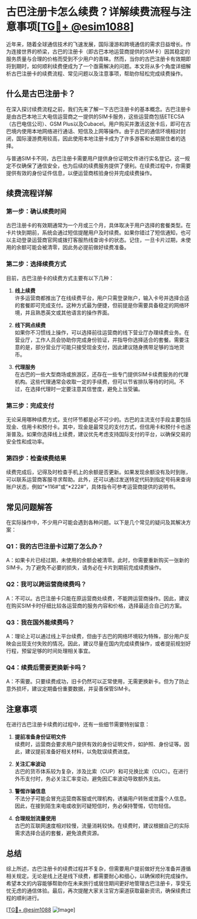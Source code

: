 # 古巴注册卡怎么续费？详解续费流程与注意事项[[TG💪+ @esim1088](https://t.me/s/esim1088)]

近年来，随着全球通信技术的飞速发展，国际漫游和跨境通信的需求日益增长。作为连接世界的桥梁，古巴的注册卡（即古巴本地运营商提供的SIM卡）因其稳定的服务质量与合理的价格而受到不少用户的青睐。然而，当你的古巴注册卡有效期即将到期时，如何顺利续费便成为了一个亟需解决的问题。本文将从多个角度详细解析古巴注册卡的续费流程、常见问题以及注意事项，帮助你轻松完成续费操作。

## 什么是古巴注册卡？

在深入探讨续费流程之前，我们先来了解一下古巴注册卡的基本概念。古巴注册卡是由古巴本地三大电信运营商之一提供的SIM卡服务，这些运营商包括ETECSA（古巴电信公司）、GSM Plus以及Cubacel。用户购买并激活这张卡后，即可在古巴境内使用本地网络进行通话、短信及上网等操作。由于古巴的通信环境相对封闭，国际漫游费用较高，因此使用本地注册卡成为了许多游客和长期居住者的选择。

与普通SIM卡不同，古巴注册卡需要用户提供身份证明文件进行实名登记。这一规定不仅确保了通信安全，也为后续的续费服务提供了便利。在续费过程中，你需要提供有效的身份证件信息，以便运营商核验身份并完成续费操作。

## 续费流程详解

### 第一步：确认续费时间

古巴注册卡的有效期通常为一个月或三个月，具体取决于用户选择的套餐类型。在卡片快到期前，系统会通过短信提醒用户及时续费。如果你错过了短信通知，也可以主动登录运营商官网或拨打客服热线查询卡的状态。记住，一旦卡片过期，未使用的余额可能会被清零，因此务必提前做好续费准备。

### 第二步：选择续费方式

目前，古巴注册卡的续费方式主要有以下几种：

1. **线上续费**  
   许多运营商都推出了在线续费平台，用户只需登录账户，输入卡号并选择合适的套餐即可完成支付。这种方式最为便捷，但前提是你需要具备稳定的网络环境，并且熟悉英文或其他语言的操作界面。

2. **线下网点续费**  
   如果你不习惯线上操作，可以选择前往运营商的线下营业厅办理续费业务。在营业厅，工作人员会协助你完成身份验证，并指导你选择适合的套餐。需要注意的是，部分营业厅可能只接受现金支付，因此建议随身携带足够的当地货币。

3. **代理服务**  
   在古巴的一些大型商场或旅游区，还存在一些专门提供SIM卡续费服务的代理机构。这些代理通常会收取一定的手续费，但可以节省排队等待的时间。不过，在选择代理时一定要注意其信誉度，避免上当受骗。

### 第三步：完成支付

无论采用哪种续费方式，支付环节都是必不可少的。古巴的主流支付手段主要包括现金、信用卡和预付卡。其中，现金是最常见的支付方式，但信用卡和预付卡也逐渐普及。如果你选择线上续费，建议优先考虑支持国际支付的平台，以确保交易的安全性和成功率。

### 第四步：检查续费结果

续费完成后，记得及时检查手机上的余额是否更新。如果发现余额没有及时到账，可以联系运营商客服寻求帮助。此外，还可以通过发送特定代码到指定号码来查询账户状态，例如“*116#”或“*222#”，具体指令可参考运营商提供的说明书。

## 常见问题解答

在实际操作中，不少用户可能会遇到各种问题。以下是几个常见的疑问及其解决方案：

### Q1：我的古巴注册卡过期了怎么办？

A：如果卡片已经过期，未使用的余额会被清零。此时，你需要重新购买一张新的SIM卡。为了避免不必要的损失，请务必在卡片到期前完成续费操作。

### Q2：我可以跨运营商续费吗？

A：不可以。古巴注册卡只能在原运营商处续费，不能跨运营商操作。因此，建议在购买SIM卡时仔细比较各运营商的服务内容和价格，选择最适合自己的方案。

### Q3：我在国外能续费吗？

A：理论上可以通过线上平台续费，但由于古巴的网络环境较为特殊，部分用户反映会出现支付失败的情况。因此，建议尽量在国内完成续费操作，或者提前规划好行程，预留足够的时间处理相关事宜。

### Q4：续费后需要更换新卡吗？

A：不需要。只要续费成功，旧卡仍然可以正常使用，无需更换新卡。但为了防止意外损坏，建议定期备份重要数据，并妥善保管SIM卡。

## 注意事项

在进行古巴注册卡续费的过程中，还有一些细节需要特别留意：

1. **提前准备身份证明文件**  
   续费时，运营商会要求用户提供有效的身份证明文件，如护照、身份证等。因此，建议提前准备好相关材料，以免耽误续费进度。

2. **关注汇率波动**  
   古巴的货币体系较为复杂，涉及比索（CUP）和可兑换比索（CUC）。在进行外币支付时，务必关注汇率变动，避免因汇率波动导致额外支出。

3. **警惕诈骗信息**  
   不法分子可能会冒充运营商客服或代理机构，诱骗用户转账或泄露个人信息。因此，在接到陌生来电或收到可疑短信时，务必保持警惕，切勿轻信。

4. **合理规划流量使用**  
   古巴的互联网速度相对较慢，流量消耗较快。在续费时，建议根据自己的实际需求选择合适的套餐，避免浪费资源。

## 总结

综上所述，古巴注册卡的续费过程并不复杂，但需要用户提前做好充分准备并遵循相关规定。无论是线上还是线下续费，都需要耐心和细心，以确保顺利完成操作。希望本文的内容能够帮助你在未来旅行或居住期间更好地管理古巴注册卡，享受无忧无虑的通信体验。最后，再次提醒大家关注官方渠道获取最新资讯，确保续费过程的顺利进行。

[[TG💪+ @esim1088](https://t.me/s/esim1088) ![Image](https://i.postimg.cc/4NQfJmqS/Snipaste-2025-05-13-00-14-12.png)]